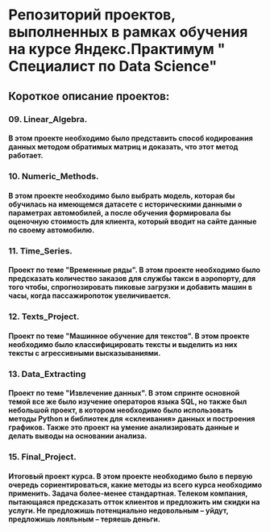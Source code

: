 ﻿# Репозиторий проектов, выполненных в рамках обучения на курсе Яндекс.Практимум " Специалист по Data Science"

## Короткое описание проектов:

### 09. Linear_Algebra. 
#### В этом проекте необходимо было представить способ кодирования данных методом обратимых матриц и доказать, что этот метод работает.

### 10. Numeric_Methods. 
#### В этом проекте необходимо было выбрать модель, которая бы обучилась на имеющемся датасете с историческими данными о параметрах автомобилей, а после обучения формировала бы оценочную стоимость для клиента, который вводит на сайте данные по своему автомобилю.

### 11. Time_Series.
#### Проект по теме "Временные ряды". В этом проекте необходимо было предсказать количество заказов для службы такси в аэропорту, для того чтобы, спрогнозировать пиковые загрузки и добавить машин в часы, когда пассажиропоток увеличивается.

### 12. Texts_Project. 
#### Проект по теме "Машинное обучение для текстов". В этом проекте необходимо было классифицировать тексты и выделить из них тексты с агрессивными высказываниями.

### 13. Data_Extracting
#### Проект по теме "Извлечение данных". В этом спринте основной темой все же было изучение операторов языка SQL, но также был небольшой проект, в котором необходимо было использовать методы Python и библиотек для «склеивания» данных и построения графиков. Также это проект на умение анализировать данные и делать выводы на основании анализа.

### 15. Final_Project. 
#### Итоговый проект курса. В этом проекте необходимо было в первую очередь сориентироваться, какие методы из всего курса необходимо применить. Задача более-менее стандартная. Телеком компания, пытающаяся предсказать отток клиентов и предложить им скидки на услуги. Не предложишь потенциально недовольным – уйдут, предложишь лояльным – теряешь деньги.

